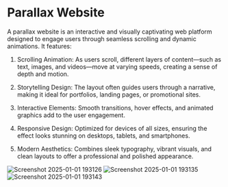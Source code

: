 
# Parallax Website
A parallax website is an interactive and visually captivating web platform designed to engage users through seamless scrolling and dynamic animations. It features:

1. Scrolling Animation: As users scroll, different layers of content—such as text, images, and videos—move at varying speeds, creating a sense of depth and motion.

2. Storytelling Design: The layout often guides users through a narrative, making it ideal for portfolios, landing pages, or promotional sites.

3. Interactive Elements: Smooth transitions, hover effects, and animated graphics add to the user engagement.

4. Responsive Design: Optimized for devices of all sizes, ensuring the effect looks stunning on desktops, tablets, and smartphones.

5. Modern Aesthetics: Combines sleek typography, vibrant visuals, and clean layouts to offer a professional and polished appearance.

![Screenshot 2025-01-01 193126](https://github.com/user-attachments/assets/dda1dbac-9f6e-43ed-9058-2e4c311d02dd)
![Screenshot 2025-01-01 193135](https://github.com/user-attachments/assets/1d12b127-f516-42d8-9f3b-05054f66f96b)
![Screenshot 2025-01-01 193143](https://github.com/user-attachments/assets/520c746c-be1d-451d-9662-a038478f4458)
